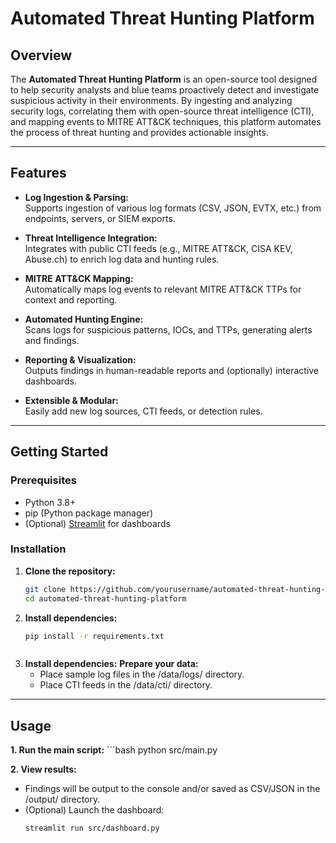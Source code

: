 # Automated Threat Hunting Platform

## Overview

The **Automated Threat Hunting Platform** is an open-source tool designed to help security analysts and blue teams proactively detect and investigate suspicious activity in their environments. By ingesting and analyzing security logs, correlating them with open-source threat intelligence (CTI), and mapping events to MITRE ATT&CK techniques, this platform automates the process of threat hunting and provides actionable insights.

---

## Features

- **Log Ingestion & Parsing:**  
  Supports ingestion of various log formats (CSV, JSON, EVTX, etc.) from endpoints, servers, or SIEM exports.

- **Threat Intelligence Integration:**  
  Integrates with public CTI feeds (e.g., MITRE ATT&CK, CISA KEV, Abuse.ch) to enrich log data and hunting rules.

- **MITRE ATT&CK Mapping:**  
  Automatically maps log events to relevant MITRE ATT&CK TTPs for context and reporting.

- **Automated Hunting Engine:**  
  Scans logs for suspicious patterns, IOCs, and TTPs, generating alerts and findings.

- **Reporting & Visualization:**  
  Outputs findings in human-readable reports and (optionally) interactive dashboards.

- **Extensible & Modular:**  
  Easily add new log sources, CTI feeds, or detection rules.

---

## Getting Started

### Prerequisites

- Python 3.8+
- pip (Python package manager)
- (Optional) [Streamlit](https://streamlit.io/) for dashboards

### Installation

1. **Clone the repository:**
   ```bash
   git clone https://github.com/yourusername/automated-threat-hunting-platform.git
   cd automated-threat-hunting-platform


2. **Install dependencies:**
    ```bash
    pip install -r requirements.txt



3. **Install dependencies:**
    **Prepare your data:**
    -    Place sample log files in the /data/logs/ directory.
    -    Place CTI feeds in the /data/cti/ directory.

---

## Usage

**1.  Run the main script:**
    ```bash
    python src/main.py

**2.  View results:** 
-    Findings will be output to the console and/or saved as CSV/JSON in the /output/ directory.
-    (Optional) Launch the dashboard: 
     ```bash
     streamlit run src/dashboard.py